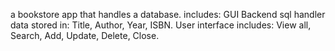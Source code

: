 a bookstore app that handles a database. 
includes:
GUI
Backend sql handler
data stored in: Title, Author, Year, ISBN.
User interface includes: View all, Search, Add, Update, Delete, Close.

